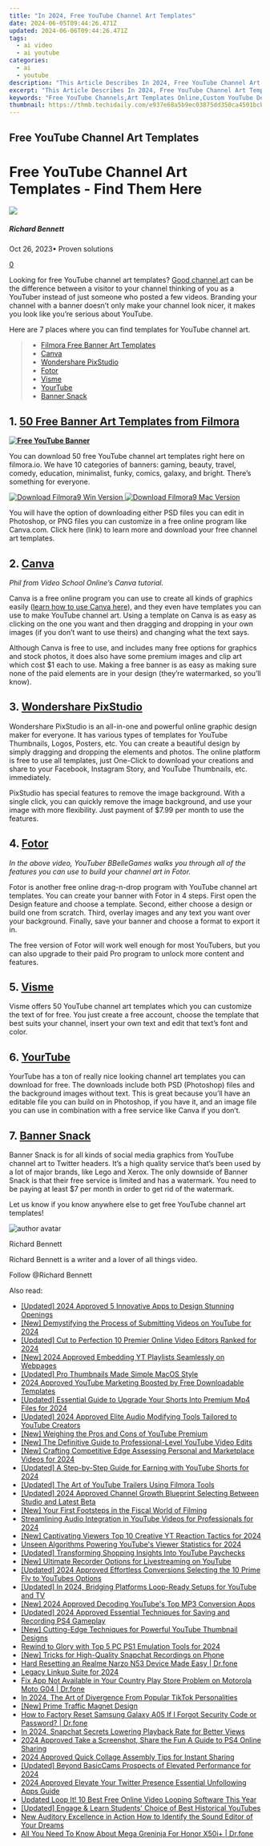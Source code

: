 ```yaml
---
title: "In 2024, Free YouTube Channel Art Templates"
date: 2024-06-05T09:44:26.471Z
updated: 2024-06-06T09:44:26.471Z
tags:
  - ai video
  - ai youtube
categories:
  - ai
  - youtube
description: "This Article Describes In 2024, Free YouTube Channel Art Templates"
excerpt: "This Article Describes In 2024, Free YouTube Channel Art Templates"
keywords: "Free YouTube Channels,Art Templates Online,Custom YouTube Designs,Digital Channel Artwork,FREE Video Channel Skins,YouTube Theme Packs,Creation Chart Art Models"
thumbnail: https://thmb.techidaily.com/e937e68a5b9ec03875dd350ca4501bcb740dbcf769458408d36b67b305252021.jpg
---
```


## Free YouTube Channel Art Templates

# Free YouTube Channel Art Templates - Find Them Here

![](https://images.wondershare.com/filmora/article-images/richard-bennett.jpg)

##### Richard Bennett

 Oct 26, 2023• Proven solutions

[0](#commentsBoxSeoTemplate)

Looking for free YouTube channel art templates? [Good channel art](https://tools.techidaily.com/wondershare/filmora/download/) can be the difference between a visitor to your channel thinking of you as a YouTuber instead of just someone who posted a few videos. Branding your channel with a banner doesn’t only make your channel look nicer, it makes you look like you’re serious about YouTube.

Here are 7 places where you can find templates for YouTube channel art.

> * [Filmora Free Banner Art Templates](#filmora)
> * [Canva](#canva)
> * [Wondershare PixStudio](#PixStudio)
> * [Fotor](#fotor)
> * [Visme](#visme)
> * [YourTube](#yourtube)
> * [Banner Snack](#bannersnack)

## 1\. [50 Free Banner Art Templates from Filmora](https://tools.techidaily.com/wondershare/filmora/download/)

[**![Free YouTube Banner](https://images.wondershare.com/filmora/article-images/50-free-youtube-banners-banner.jpg)**](https://www.filmora.io/youtube-channel-art?utm%5Fsource=filmora.io%5Fblog%5F50Free%5Fbanners&utm%5Fmedium=blog%5Fbanners&utm%5Fcampaign=50%5Ffree%5Fbanners)

You can download 50 free YouTube channel art templates right here on filmora.io. We have 10 categories of banners: gaming, beauty, travel, comedy, education, minimalist, funky, comics, galaxy, and bright. There’s something for everyone.

[![Download Filmora9 Win Version](https://images.wondershare.com/filmora/guide/download-btn-win.jpg) ](https://tools.techidaily.com/wondershare/filmora/download/) [![Download Filmora9 Mac Version](https://images.wondershare.com/filmora/guide/download-btn-mac.jpg) ](https://tools.techidaily.com/wondershare/filmora/download/)

You will have the option of downloading either PSD files you can edit in Photoshop, or PNG files you can customize in a free online program like Canva.com. Click here (link) to learn more and download your free channel art templates.

## 2\. [Canva](https://www.canva.com)

_Phil from Video School Online’s Canva tutorial._

Canva is a free online program you can use to create all kinds of graphics easily ([learn how to use Canva here](https://www.filmora.io/community-blog/how-to-make-a-youtube-banner-for-free-using-canva-116.html)), and they even have templates you can use to make YouTube channel art. Using a template on Canva is as easy as clicking on the one you want and then dragging and dropping in your own images (if you don’t want to use theirs) and changing what the text says.

Although Canva is free to use, and includes many free options for graphics and stock photos, it does also have some premium images and clip art which cost $1 each to use. Making a free banner is as easy as making sure none of the paid elements are in your design (they’re watermarked, so you’ll know).

## 3\. [Wondershare PixStudio](https://tools.techidaily.com/wondershare/fotophire/download/)

Wondershare PixStudio is an all-in-one and powerful online graphic design maker for everyone. It has various types of templates for YouTube Thumbnails, Logos, Posters, etc. You can create a beautiful design by simply dragging and dropping the elements and photos. The online platform is free to use all templates, just One-Click to download your creations and share to your Facebook, Instagram Story, and YouTube Thumbnails, etc. immediately.

PixStudio has special features to remove the image background. With a single click, you can quickly remove the image background, and use your image with more flexibility. Just payment of $7.99 per month to use the features.

## 4\. [Fotor](https://www.fotor.com/features/youtube.html)

_In the above video, YouTuber BBelleGames walks you through all of the features you can use to build your channel art in Fotor._

Fotor is another free online drag-n-drop program with YouTube channel art templates. You can create your banner with Fotor in 4 steps. First open the Design feature and choose a template. Second, either choose a design or build one from scratch. Third, overlay images and any text you want over your background. Finally, save your banner and choose a format to export it in.

The free version of Fotor will work well enough for most YouTubers, but you can also upgrade to their paid Pro program to unlock more content and features.

## 5\. [Visme](http://blog.visme.co/youtube-banner-template/)

Visme offers 50 YouTube channel art templates which you can customize the text of for free. You just create a free account, choose the template that best suits your channel, insert your own text and edit that text’s font and color.

## 6\. [YourTube](http://yourtubetheme.com/youtube-channel-art-templates/)

YourTube has a ton of really nice looking channel art templates you can download for free. The downloads include both PSD (Photoshop) files and the background images without text. This is great because you’ll have an editable file you can build on in Photoshop, if you have it, and an image file you can use in combination with a free service like Canva if you don’t.

## 7\. [Banner Snack](https://www.bannersnack.com/youtube.html)

Banner Snack is for all kinds of social media graphics from YouTube channel art to Twitter headers. It’s a high quality service that’s been used by a lot of major brands, like Lego and Xerox. The only downside of Banner Snack is that their free service is limited and has a watermark. You need to be paying at least $7 per month in order to get rid of the watermark.

Let us know if you know anywhere else to get free YouTube channel art templates!

![author avatar](https://images.wondershare.com/filmora/article-images/richard-bennett.jpg)

Richard Bennett

Richard Bennett is a writer and a lover of all things video.

Follow @Richard Bennett

<span class="atpl-alsoreadstyle">Also read:</span>
<div><ul>
<li><a href="https://facebook-video-footage.techidaily.com/updated-2024-approved-5-innovative-apps-to-design-stunning-openings/"><u>[Updated] 2024 Approved  5 Innovative Apps to Design Stunning Openings</u></a></li>
<li><a href="https://facebook-video-footage.techidaily.com/new-demystifying-the-process-of-submitting-videos-on-youtube-for-2024/"><u>[New] Demystifying the Process of Submitting Videos on YouTube for 2024</u></a></li>
<li><a href="https://facebook-video-footage.techidaily.com/updated-cut-to-perfection-10-premier-online-video-editors-ranked-for-2024/"><u>[Updated] Cut to Perfection  10 Premier Online Video Editors Ranked for 2024</u></a></li>
<li><a href="https://facebook-video-footage.techidaily.com/new-2024-approved-embedding-yt-playlists-seamlessly-on-webpages/"><u>[New] 2024 Approved  Embedding YT Playlists Seamlessly on Webpages</u></a></li>
<li><a href="https://facebook-video-footage.techidaily.com/updated-pro-thumbnails-made-simple-macos-style/"><u>[Updated] Pro Thumbnails Made Simple  MacOS Style</u></a></li>
<li><a href="https://facebook-video-footage.techidaily.com/2024-approved-youtube-marketing-boosted-by-free-downloadable-templates/"><u>2024 Approved  YouTube Marketing Boosted by Free Downloadable Templates</u></a></li>
<li><a href="https://facebook-video-footage.techidaily.com/updated-essential-guide-to-upgrade-your-shorts-into-premium-mp4-files-for-2024/"><u>[Updated] Essential Guide to Upgrade Your Shorts Into Premium Mp4 Files for 2024</u></a></li>
<li><a href="https://facebook-video-footage.techidaily.com/updated-2024-approved-elite-audio-modifying-tools-tailored-to-youtube-creators/"><u>[Updated] 2024 Approved  Elite Audio Modifying Tools Tailored to YouTube Creators</u></a></li>
<li><a href="https://facebook-video-footage.techidaily.com/new-weighing-the-pros-and-cons-of-youtube-premium/"><u>[New] Weighing the Pros and Cons of YouTube Premium</u></a></li>
<li><a href="https://facebook-video-footage.techidaily.com/new-the-definitive-guide-to-professional-level-youtube-video-edits/"><u>[New] The Definitive Guide to Professional-Level YouTube Video Edits</u></a></li>
<li><a href="https://facebook-video-footage.techidaily.com/new-crafting-competitive-edge-assessing-personal-and-marketplace-videos-for-2024/"><u>[New] Crafting Competitive Edge  Assessing Personal and Marketplace Videos for 2024</u></a></li>
<li><a href="https://facebook-video-footage.techidaily.com/updated-a-step-by-step-guide-for-earning-with-youtube-shorts-for-2024/"><u>[Updated] A Step-by-Step Guide for Earning with YouTube Shorts for 2024</u></a></li>
<li><a href="https://facebook-video-footage.techidaily.com/updated-the-art-of-youtube-trailers-using-filmora-tools/"><u>[Updated] The Art of YouTube Trailers Using Filmora Tools</u></a></li>
<li><a href="https://facebook-video-footage.techidaily.com/updated-2024-approved-channel-growth-blueprint-selecting-between-studio-and-latest-beta/"><u>[Updated] 2024 Approved  Channel Growth Blueprint  Selecting Between Studio and Latest Beta</u></a></li>
<li><a href="https://facebook-video-footage.techidaily.com/new-your-first-footsteps-in-the-fiscal-world-of-filming/"><u>[New] Your First Footsteps in the Fiscal World of Filming</u></a></li>
<li><a href="https://facebook-video-footage.techidaily.com/streamlining-audio-integration-in-youtube-videos-for-professionals-for-2024/"><u>Streamlining Audio Integration in YouTube Videos for Professionals for 2024</u></a></li>
<li><a href="https://facebook-video-footage.techidaily.com/new-captivating-viewers-top-10-creative-yt-reaction-tactics-for-2024/"><u>[New] Captivating Viewers  Top 10 Creative YT Reaction Tactics for 2024</u></a></li>
<li><a href="https://facebook-video-footage.techidaily.com/unseen-algorithms-powering-youtubes-viewer-statistics-for-2024/"><u>Unseen Algorithms Powering YouTube's Viewer Statistics for 2024</u></a></li>
<li><a href="https://facebook-video-footage.techidaily.com/updated-transforming-shopping-insights-into-youtube-paychecks/"><u>[Updated] Transforming Shopping Insights Into YouTube Paychecks</u></a></li>
<li><a href="https://facebook-video-footage.techidaily.com/new-ultimate-recorder-options-for-livestreaming-on-youtube/"><u>[New] Ultimate Recorder Options for Livestreaming on YouTube</u></a></li>
<li><a href="https://facebook-video-footage.techidaily.com/updated-2024-approved-effortless-conversions-selecting-the-10-prime-flv-to-youtubes-options/"><u>[Updated] 2024 Approved  Effortless Conversions  Selecting the 10 Prime Flv to YouTubes Options</u></a></li>
<li><a href="https://facebook-video-footage.techidaily.com/updated-in-2024-bridging-platforms-loop-ready-setups-for-youtube-and-tv/"><u>[Updated] In 2024, Bridging Platforms  Loop-Ready Setups for YouTube and TV</u></a></li>
<li><a href="https://facebook-video-footage.techidaily.com/new-2024-approved-decoding-youtubes-top-mp3-conversion-apps/"><u>[New] 2024 Approved  Decoding YouTube's Top MP3 Conversion Apps</u></a></li>
<li><a href="https://screen-sharing-recording.techidaily.com/updated-2024-approved-essential-techniques-for-saving-and-recording-ps4-gameplay/"><u>[Updated] 2024 Approved  Essential Techniques for Saving and Recording PS4 Gameplay</u></a></li>
<li><a href="https://youtube-clips.techidaily.com/new-cutting-edge-techniques-for-powerful-youtube-thumbnail-designs/"><u>[New] Cutting-Edge Techniques for Powerful YouTube Thumbnail Designs</u></a></li>
<li><a href="https://video-screen-grab.techidaily.com/rewind-to-glory-with-top-5-pc-ps1-emulation-tools-for-2024/"><u>Rewind to Glory with Top 5 PC PS1 Emulation Tools for 2024</u></a></li>
<li><a href="https://snapchat-videos.techidaily.com/new-tricks-for-high-quality-snapchat-recordings-on-phone/"><u>[New] Tricks for High-Quality Snapchat Recordings on Phone</u></a></li>
<li><a href="https://techidaily.com/hard-resetting-an-realme-narzo-n53-device-made-easy-drfone-by-drfone-reset-android-reset-android/"><u>Hard Resetting an Realme Narzo N53 Device Made Easy | Dr.fone</u></a></li>
<li><a href="https://digital-screen-recording.techidaily.com/legacy-linkup-suite-for-2024/"><u>Legacy Linkup Suite for 2024</u></a></li>
<li><a href="https://howto.techidaily.com/fix-app-not-available-in-your-country-play-store-problem-on-motorola-moto-g04-drfone-by-drfone-fix-android-problems-fix-android-problems/"><u>Fix App Not Available in Your Country Play Store Problem on Motorola Moto G04 | Dr.fone</u></a></li>
<li><a href="https://tiktok-videos.techidaily.com/in-2024-the-art-of-divergence-from-popular-tiktok-personalities/"><u>In 2024, The Art of Divergence From Popular TikTok Personalities</u></a></li>
<li><a href="https://extra-support.techidaily.com/new-prime-traffic-magnet-design/"><u>[New] Prime Traffic Magnet Design</u></a></li>
<li><a href="https://techidaily.com/how-to-factory-reset-samsung-galaxy-a05-if-i-forgot-security-code-or-password-drfone-by-drfone-reset-android-reset-android/"><u>How to Factory Reset Samsung Galaxy A05 If I Forgot Security Code or Password? | Dr.fone</u></a></li>
<li><a href="https://snapchat-videos.techidaily.com/in-2024-snapchat-secrets-lowering-playback-rate-for-better-views/"><u>In 2024, Snapchat Secrets  Lowering Playback Rate for Better Views</u></a></li>
<li><a href="https://video-creation-software.techidaily.com/2024-approved-take-a-screenshot-share-the-fun-a-guide-to-ps4-online-sharing/"><u>2024 Approved Take a Screenshot, Share the Fun A Guide to PS4 Online Sharing</u></a></li>
<li><a href="https://extra-approaches.techidaily.com/2024-approved-quick-collage-assembly-tips-for-instant-sharing/"><u>2024 Approved  Quick Collage Assembly Tips for Instant Sharing</u></a></li>
<li><a href="https://video-screen-grab.techidaily.com/updated-beyond-basiccams-prospects-of-elevated-performance-for-2024/"><u>[Updated] Beyond BasicCams  Prospects of Elevated Performance for 2024</u></a></li>
<li><a href="https://twitter-clips.techidaily.com/2024-approved-elevate-your-twitter-presence-essential-unfollowing-apps-guide/"><u>2024 Approved  Elevate Your Twitter Presence  Essential Unfollowing Apps Guide</u></a></li>
<li><a href="https://video-ai-editor.techidaily.com/updated-loop-it-10-best-free-online-video-looping-software-this-year/"><u>Updated Loop It! 10 Best Free Online Video Looping Software This Year</u></a></li>
<li><a href="https://youtube-video-recordings.techidaily.com/updated-engage-and-learn-students-choice-of-best-historical-youtubes/"><u>[Updated] Engage & Learn  Students' Choice of Best Historical YouTubes</u></a></li>
<li><a href="https://sound-tweaking.techidaily.com/new-auditory-excellence-in-action-how-to-identify-the-sound-editor-of-your-dreams/"><u>New Auditory Excellence in Action How to Identify the Sound Editor of Your Dreams</u></a></li>
<li><a href="https://pokemon-go-android.techidaily.com/all-you-need-to-know-about-mega-greninja-for-honor-x50iplus-drfone-by-drfone-virtual-android/"><u>All You Need To Know About Mega Greninja For Honor X50i+ | Dr.fone</u></a></li>
</ul></div>

<ins class="adsbygoogle"
      style="display:block"
      data-ad-client="ca-pub-7571918770474297"
      data-ad-slot="8358498916"
      data-ad-format="auto"
      data-full-width-responsive="true"></ins>